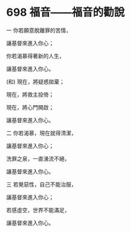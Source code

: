 # 698 福音――福音的勸說

一 你若願意脫離罪的苦情，

讓基督來進入你心；

你若渴慕得著新的人生，

讓基督來進入你心。

(和) 現在，將疑惑拋棄；

現在，將救主投倚；

現在，將心門開啟；

讓基督來進入你心。

二 你若渴慕，現在就得清潔，

讓基督來進入你心；

洗罪之泉，一直湧流不絕，

讓基督來進入你心。

三 若覺惡性，自己不能治服，

讓基督來進入你心；

若感虛空，世界不能滿足，

讓基督來進入你心。

